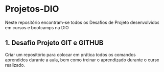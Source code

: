 # Projetos-DIO
Neste repositório encontram-se todos os Desafios de Projeto desenvolvidos em cursos e bootcamps na DIO

## 1. Desafio Projeto GIT e GITHUB

  Criar um repositório para colocar em prática todos os comandos aprendidos durante a aula, bem como treinar o aprendizado durante o curso realizado.
